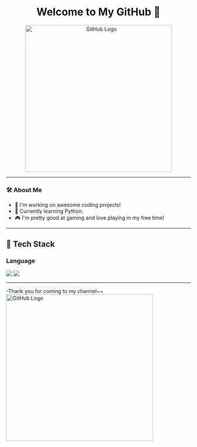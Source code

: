 <h1 align="center">Welcome to My GitHub 👋</h1>

<p align="center">
  <img src="https://logos-world.net/wp-content/uploads/2020/11/GitHub-Logo.png" alt="GitHub Logo" width="400"/>
</p>

---

### 🛠 About Me
- 🔭 I'm working on awesome coding projects!
- 🌱 Currently learning Python.
- 🎮 I'm pretty good at gaming and love playing in my free time!

---

  ## 🧱 Tech Stack
  ### Language
  <!--Python-->
  <img src="https://img.shields.io/badge/Python-3776AB?style=flat-square&logo=Python&logoColor=white"/>
  <!--JavaScript-->
  <img src="https://img.shields.io/badge/JavaScript-F7DF1E?style=flat-square&logo=JavaScript&logoColor=white"/>

  ---
 -Thank you for coming to my channel~~
 <img src="https://img.freepik.com/premium-vector/thank-you-written-colorful-gradient-font-handwritten-thank-you_1100750-159.jpg" alt="GitHub Logo" width="400"/>
